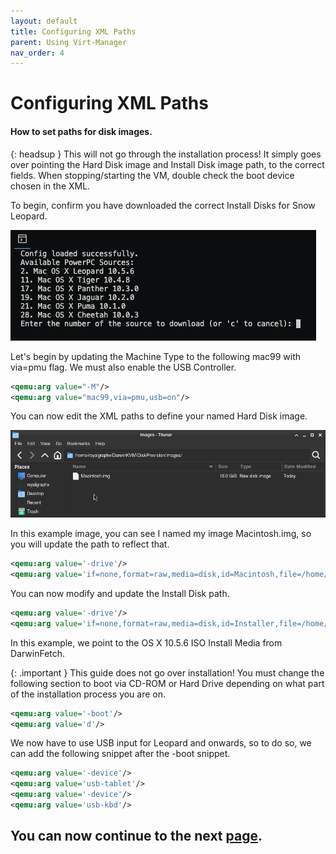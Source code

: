 ```yaml
---
layout: default
title: Configuring XML Paths
parent: Using Virt-Manager
nav_order: 4
---
```


# Configuring XML Paths
#### How to set paths for disk images.

{: headsup }
This will not go through the installation process! It simply goes over pointing the Hard Disk image and Install Disk image path, to the correct fields. When stopping/starting the VM, double check the boot device chosen in the XML.

To begin, confirm you have downloaded the correct Install Disks for Snow Leopard.

<a href="https://raw.githubusercontent.com/royalgraphx/DarwinKVM/main/docs/assets/DarwinFetchPowerPCSources.png"><img src="../../../../assets/DarwinFetchPowerPCSources.png" alt=""></a>

Let's begin by updating the Machine Type to the following mac99 with via=pmu flag. We must also enable the USB Controller.

```xml
<qemu:arg value="-M"/>
<qemu:arg value="mac99,via=pmu,usb=on"/>
```

You can now edit the XML paths to define your named Hard Disk image.

<a href="https://raw.githubusercontent.com/royalgraphx/DarwinKVM/main/docs/assets/DiskProvisionPowerPCImagesDB.png"><img src="../../../../assets/DiskProvisionPowerPCImagesDB.png" alt=""></a>

In this example image, you can see I named my image Macintosh.img, so you will update the path to reflect that.

```xml
<qemu:arg value='-drive'/>
<qemu:arg value='if=none,format=raw,media=disk,id=Macintosh,file=/home/user/DarwinKVM/DiskProvision/Macintosh.img,discard=unmap,detect-zeroes=unmap'/>
```

You can now modify and update the Install Disk path.

```xml
<qemu:arg value='-drive'/>
<qemu:arg value='if=none,format=raw,media=disk,id=Installer,file=/home/user/DarwinKVM/DarwinFetch/downloads/10.5.6_00000/Mac OS X 10.5.6/Mac OS X 10.5.6.iso,discard=unmap,detect-zeroes=unmap'/>
```

In this example, we point to the OS X 10.5.6 ISO Install Media from DarwinFetch.

{: .important }
This guide does not go over installation! You must change the following section to boot via CD-ROM or Hard Drive depending on what part of the installation process you are on.

```xml
<qemu:arg value='-boot'/>
<qemu:arg value='d'/>
```

We now have to use USB input for Leopard and onwards, so to do so, we can add the following snippet after the -boot snippet.

```xml
<qemu:arg value='-device'/>
<qemu:arg value='usb-tablet'/>
<qemu:arg value='-device'/>
<qemu:arg value='usb-kbd'/>
```

## You can now continue to the next <a href="../04-Completion">page</a>.
